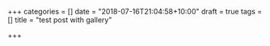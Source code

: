 +++
categories = []
date = "2018-07-16T21:04:58+10:00"
draft = true
tags = []
title = "test post with gallery"

+++
